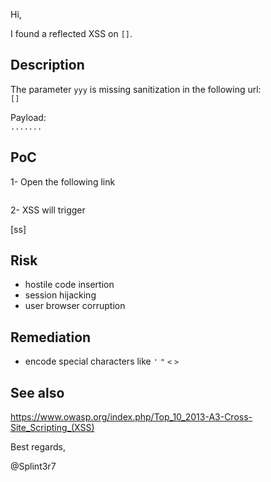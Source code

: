 Hi,

I found a reflected XSS on `[]`.


## Description

The parameter `yyy` is missing sanitization in the following url:  
`[]`

Payload:  
`.......`


## PoC

1- Open the following link
```
```
2- XSS will trigger

[ss]


## Risk

- hostile code insertion
- session hijacking
- user browser corruption


## Remediation

- encode special characters like `'` `"` `<` `>`


## See also

https://www.owasp.org/index.php/Top_10_2013-A3-Cross-Site_Scripting_(XSS)


Best regards,

@Splint3r7
